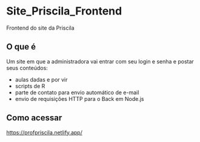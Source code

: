 # Site_Priscila_Frontend
Frontend do site da Priscila

## O que é
Um site em que a administradora vai entrar com seu login e senha e postar seus conteúdos:
- aulas dadas e por vir
- scripts de R
- parte de contato para envio automático de e-mail
- envio de requisições HTTP para o Back em Node.js  

## Como acessar
https://profpriscila.netlify.app/
